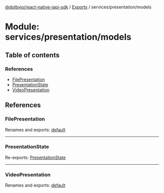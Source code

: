 [@dolbyio/react-native-iapi-sdk](../README.md) / [Exports](../modules.md) / services/presentation/models

# Module: services/presentation/models

## Table of contents

### References

- [FilePresentation](services_presentation_models.md#filepresentation)
- [PresentationState](services_presentation_models.md#presentationstate)
- [VideoPresentation](services_presentation_models.md#videopresentation)

## References

### FilePresentation

Renames and exports: [default](../interfaces/services_presentation_models_FilePresentation.default.md)

___

### PresentationState

Re-exports: [PresentationState](../enums/services_presentation_models_PresentationState.PresentationState.md)

___

### VideoPresentation

Renames and exports: [default](../interfaces/services_presentation_models_VideoPresentation.default.md)
